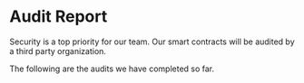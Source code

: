 # Audit Report

Security is a top priority for our team. Our smart contracts will be audited by a third party organization.&#x20;

The following are the audits we have completed so far.

